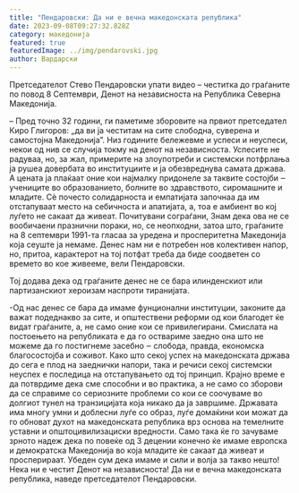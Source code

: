 ```yaml
---
title: "Пендаровски: Да ни е вечна македонската република"
date: 2023-09-08T09:27:32.828Z
category: македонија
featured: true
featuredImage: ../img/pendarovski.jpg
author: Вардарски
---
```

<!--StartFragment-->

Претседателот Стево Пендаровски упати видео – честитка до граѓаните по повод 8 Септември, Денот на независноста на Република Северна Македонија.

– Пред точно 32 години, ги паметиме зборовите на првиот претседател Киро Глигоров: „да ви ја честитам на сите слободна, суверена и самостојна Македонија”. Низ годините бележевме и успеси и неуспеси, некои од нив се случија токму на денот на независноста. Успесите не радуваа, но, за жал, примерите на злоупотреби и системски потфрлања ја рушеа довербата во институциите и ја обезвреднува самата држава. А цената ја плаќаат оние кои најмалку придонеле за таквите состојби ‒ учениците во образованието, болните во здравството, сиромашните и младите. Сè почесто солидарноста и емпатијата започнаа да им отстапуваат место на себичноста и апатијата, а, тоа е амбиент во кој луѓето не сакаат да живеат. Почитувани сограѓани, Знам дека ова не се вообичаени празнични пораки, но, се неопходни, затоа што, граѓаните на 8 септември 1991-та гласаа за уредена и просперитетна Македонија која сеуште ја немаме. Денес нам ни е потребен нов колективен напор, но, притоа, карактерот на тој потфат треба да биде соодветен со времето во кое живееме, вели Пендаровски.

Тој додава дека од граѓаните денес не се бара илинденскиот или партизанскиот хероизам наспроти тиранијата.

\-Од нас денес се бара да имаме фунционални институции, законите да важат подеднакво за сите, и општествени реформи од кои благодет ќе видат граѓаните, а, не само оние кои се привилегирани. Смислата на постоењето на републиката е да го оствариме заедно она што не можеме да го постигнеме засебно ‒ слобода, правда, економска благосостојба и соживот. Како што секој успех на македонската држава до сега е плод на заеднички напори, така и речиси секој системски неуспех е последица на отстапувањето од тој принцип. Крајно време е да потврдиме дека сме способни и во практика, а не само со зборови да се справиме со сериозните проблеми со кои се соочуваме во долгиот тунел на транзицијата која никако да ја завршиме. Државата има многу умни и доблесни луѓе со образ, луѓе домаќини кои можат да го обноват духот на македонската република врз основа на темелните уставни и општоцивилизациски вредности. Само така ќе го зачуваме зрното надеж дека по повеќе од 3 децении конечно ќе имаме европска и демократска Македонија во која младите ќе сакаат да живеат и просперираат. Убеден сум дека имаме и сили и волја за такво нешто! Нека ни е честит Денот на независноста! Да ни е вечна македонската република, наведе претседателот Пендаровски.

<!--EndFragment-->